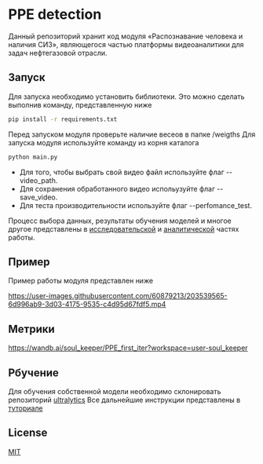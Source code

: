 # PPE detection
 
Данный репозиторий хранит код модуля «Распознавание человека и наличия СИЗ», являющегося частью платформы видеоаналитики для задач нефтегазовой отрасли.

## Запуск
Для запуска необходимо установить библиотеки. Это можно сделать выполнив команду, представленную ниже
```bash
pip install -r requirements.txt
```

Перед запуском модуля проверьте наличие весеов в папке /weigths
Для запуска модуля используйте команду из корня каталога
```bash
python main.py
```
- Для того, чтобы выбрать свой видео файл используйте флаг --video_path.
- Для сохранения обработанного видео испольузуйте флаг --save_video.
- Для теста производительности используйте флаг --perfomance_test.

Процесс выбора данных, результаты обучения моделей и многое другое представлены в [исследовательской](https://github.com/Soul-Keeper/PPE-detection/blob/main/исследовательская%20часть.docx) и [аналитической](https://github.com/Soul-Keeper/PPE-detection/blob/main/аналитическая%20часть.docx) частях работы.

## Пример
Пример работы модуля представлен ниже


https://user-images.githubusercontent.com/60879213/203539565-6d996ab9-3d03-4175-9535-c4d95d67fdf5.mp4


## Метрики 
https://wandb.ai/soul_keeper/PPE_first_iter?workspace=user-soul_keeper

## Рбучение
Для обучения собственной модели необходимо склонировать репозиторий [ultralytics](https://github.com/ultralytics/yolov5/blob/master)
Все дальнейшие инструкции представлены в [туториале](https://github.com/ultralytics/yolov5/wiki/Train-Custom-Data)

## License
[MIT](https://choosealicense.com/licenses/mit/)
